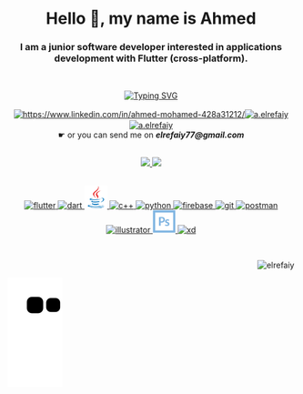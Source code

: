 <h1 align="center">Hello 👋, my name is Ahmed</h1>
<h3 align="center">I am a junior software developer interested in applications development with Flutter (cross-platform).</h3>
<br>

<p align="center"><a href="https://git.io/typing-svg"><img src="https://readme-typing-svg.herokuapp.com?font=Fira+Code&pause=400&width=530&lines=◉+Junior+Flutter+❝Cross+Platform❞+Developer;◉+Over+4+Years+of+Programming+Experience;◉+Have+Studied+Computer+Science+for+4+Years;◉+Thank+You+for+Viewing+My+Profile+🤍..." alt="Typing SVG" /></a></p>

<p align="center">
<a href="https://www.linkedin.com/in/ahmed-mohamed-428a31212/" target="blank"><img align="center" src="https://raw.githubusercontent.com/rahuldkjain/github-profile-readme-generator/master/src/images/icons/Social/linked-in-alt.svg" alt="https://www.linkedin.com/in/ahmed-mohamed-428a31212/" height="30" width="40" /><a href="https://www.facebook.com/profile.php?id=100004808373616" target="blank"><img align="center" src="https://www.logo.wine/a/logo/Facebook/Facebook-f_Logo-Blue-Logo.wine.svg" alt="a.elrefaiy" height="50" width="50" /></a></a>
<a href="https://instagram.com/a.elrefaiy" target="blank"><img align="center" src="https://raw.githubusercontent.com/rahuldkjain/github-profile-readme-generator/master/src/images/icons/Social/instagram.svg" alt="a.elrefaiy" height="30" width="40" /></a>
<br>
☛ or you can send me on <i><strong>elrefaiy77@gmail.com</strong></i>
</p>

<br>

<div align="center">
  <a href="https://github.com/Elrefaiy">
  <img height="180em" src="https://github-readme-stats.vercel.app/api?username=Elrefaiy&show_icons=true&theme=dark&include_all_commits=true&count_private=true"/>
  <img height="180em" src="https://github-readme-stats.vercel.app/api/top-langs/?username=Elrefaiy&layout=compact&langs_count=7&theme=dark"/>
</div >

</br>

<p align="center"><a href="https://flutter.dev" target="_blank" rel="noreferrer"> <img src="https://www.vectorlogo.zone/logos/flutterio/flutterio-icon.svg" alt="flutter" width="40" height="40"/> </a>   <a href="https://dart.dev" target="_blank" rel="noreferrer"> <img src="https://www.vectorlogo.zone/logos/dartlang/dartlang-icon.svg" alt="dart" width="40" height="40"/> </a>   <a href="https://www.java.com" target="_blank" rel="noreferrer"> <img src="https://raw.githubusercontent.com/devicons/devicon/master/icons/java/java-original.svg" alt="java" width="40" height="40"/> </a>   <a href="https://www.c++.com" target="_blank" rel="noreferrer"> <img src="https://upload.wikimedia.org/wikipedia/commons/1/18/ISO_C%2B%2B_Logo.svg" alt="c++" width="40" height="40"/> </a>   <a href="https://www.python.com" target="_blank" rel="noreferrer"> <img src="https://upload.wikimedia.org/wikipedia/commons/c/c3/Python-logo-notext.svg" alt="python" width="40" height="40"/> </a>  <a href="https://firebase.google.com/" target="_blank" rel="noreferrer"> <img src="https://www.vectorlogo.zone/logos/firebase/firebase-icon.svg" alt="firebase" width="40" height="40"/> </a> <a href="https://git-scm.com/" target="_blank" rel="noreferrer"> <img src="https://www.vectorlogo.zone/logos/git-scm/git-scm-icon.svg" alt="git" width="40" height="40"/> </a> <a href="https://postman.com" target="_blank" rel="noreferrer"> <img src="https://www.vectorlogo.zone/logos/getpostman/getpostman-icon.svg" alt="postman" width="40" height="40"/> </a> <a href="https://www.adobe.com/in/products/illustrator.html" target="_blank" rel="noreferrer"> <img src="https://www.vectorlogo.zone/logos/adobe_illustrator/adobe_illustrator-icon.svg" alt="illustrator" width="40" height="40"/> </a> <a href="https://www.photoshop.com/en" target="_blank" rel="noreferrer"> <img src="https://raw.githubusercontent.com/devicons/devicon/master/icons/photoshop/photoshop-line.svg" alt="photoshop" width="40" height="40"/> </a> <a href="https://www.adobe.com/products/xd.html" target="_blank" rel="noreferrer"> <img src="https://cdn.worldvectorlogo.com/logos/adobe-xd.svg" alt="xd" width="40" height="40"/> </a> </p>
</br>

<p align="right"> <img src="https://komarev.com/ghpvc/?username=elrefaiy&label=Profile%20views&color=0e75b6&style=flat" alt="elrefaiy" /> </p>

![Snake animation](https://github.com/Ravenpac/Ravenpac/blob/output/github-contribution-grid-snake.svg)

